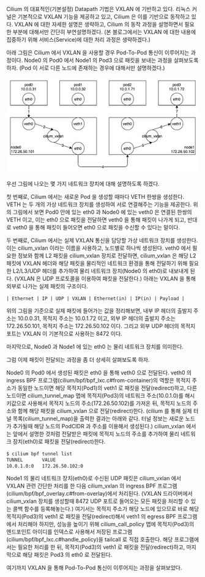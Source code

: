 Cilium 의 대표적인(기본설정) Datapath 기법은 VXLAN 에 기반하고 있다.
리눅스 커널은 기본적으로 VXLAN 기능을 제공하고 있고, Cilium 은 이를 기반으로 동작하고 있다.
VXLAN 에 대한 자세한 설명은 생략하고, Cilium 의 동작 과정을 설명하면서 필요한 부분에 대해서만 간단히 부연설명하겠다.
(본 블로그에서는 VXLAN 에 대한 내용에 집중하기 위해 서비스(Service)에 대한 처리 과정은 생략하겠다.)

아래 그림은 Cilium 에서 VXLAN 을 사용할 경우 Pod-To-Pod 통신이 이루어지는 과정이다.
Node0 의 Pod0 에서 Node1 의 Pod3 으로 패킷을 보내는 과정을 살펴보도록 하자.
(Pod 이 서로 다른 노드에 존재하는 경우에 대해서만 설명하겠다.)

![cilium.vxlan](./cilium-vxlan.png)

우선 그림에 나오는 몇 가지 네트워크 장치에 대해 설명하도록 하겠다.

첫 번째로, Cilium 에서는 새로운 Pod 을 생성할 때마다 VETH 한쌍을 생성한다.
VETH 는 두 개의 가상 네트워크 장치를 생성하여 서로 연결해주는 기능을 제공한다.
위의 그림에서 보면 Pod0 안에 있는 eth0 과 Node0 에 있는 veth0 은 연결된 한쌍의 VETH 이고, 이는 eth0 으로 패킷을 전달하면 veth0 을 통해 패킷이 나가게 되고, 반대로 veth0 을 통해 패킷이 들어오면 eth0 으로 패킷을 수신할 수 있다는 말이다.

두 번째로, Cilium 에서는 실제 VXLAN 통신을 담당할 가상 네트워크 장치를 생성한다.
이는 cilium_vxlan 이라는 이름을 사용하고, 노드별로 하나씩 생성된다.
veth0 에서 필요한 정보와 함께 L2 패킷을 cilium_vxlan 장치로 전달하면, cilium_vxlan 은 해당 L2 패킷에 VXLAN 헤더와 해당 패킷을 물리적인 네트워크 환경을 통해 전달하기 위해 필요한 L2/L3/UDP 헤더를 추가하여 물리 네트워크 장치(Node0 의 eth0)로 내보내게 된다.
(VXLAN 은 UDP 프로토콜을 이용하여 패킷을 전달한다.)
아래는 VXLAN 을 통해 외부로 나가는 실제 패킷의 구조이다.

```
| Ethernet | IP | UDP | VXLAN | Ethernet(in) | IP(in) | Payload |
```

위의 그림을 기준으로 실제 패킷에 들어가는 값을 정리해보면, 내부 IP 헤더의 출발지 주소는 10.0.0.31, 목적지 주소는 10.0.1.72 이고, 외부 IP 헤더의 출발지 주소는 172.26.50.101, 목적지 주소는 172.26.50.102 이다.
그리고 외부 UDP 헤더의 목적지 포트는 VXLAN 이 기본적으로 사용하는 8472 이다.

마지막으로, Node0 과 Node1 에 있는 eth0 는 물리 네트워크 장치를 의미한다.

그럼 이제 패킷이 전달되는 과정을 좀 더 상세히 살펴보도록 하자.

Node0 의 Pod0 에서 생성된 패킷은 eth0 을 통해 veth0 으로 전달된다.
veth0 의 ingress BPF 프로그램(cilium/bpf/bpf_lxc.c#from-container)의 역할은 목적지 주소가 동일한 노드이면 해당 목적지(Pod1)의 veth1 로 패킷을 전달(redirect)하고, 다른 노드이면 cilium_tunnel_map 맵에 목적지(Pod3)의 네트워크 주소(10.0.1.0)를 해시 키값으로 사용해서 목적지 노드의 주소(172.26.50.102)를 가져온 뒤, 목적지 노드의 주소와 함께 해당 패킷을 cilium_vxlan 으로 전달(redirect)한다.
(cilium 를 통해 실제 터널 목록(cilium_tunnel_map)을 출력한 결과는 아래와 같다. 터널 정보는 새로운 노드가 추가될때 해당 노드의 PodCIDR 과 주소를 이용해서 생성된다.)
cilium_vxlan 에서는 앞에서 설명한 것처럼 전달받은 패킷에 목적지 노드의 주소를 추가하여 물리 네트워크 장치(eth0)로 패킷을 전달(redirect)한다.

```
$ cilium bpf tunnel list
TUNNEL       VALUE
10.0.1.0:0   172.26.50.102:0
```

Node1 의 물리 네트워크 장치(eth0)로 수신된 UDP 패킷은 cilium_vxlan 에서 VXLAN 관련 간단한 처리를 한 다음 cilium_vxlan 의 ingress BPF 프로그램(cilium/bpf/bpf_overlay.c#from-overlay)에서 처리된다.
(VXLAN 드라이버에서 cilium_vxlan 장치를 생성할때 8472 UDP 포트로 들어오는 모든 패킷을 처리할 수 있는 콜백 함수를 등록해놓는다.)
여기서는 목적지 주소가 해당 노드에 있으므로 바로 해당 목적지(Pod3)의 veth1 로 패킷을 전달(redirect)해서 veth1 의 egress BPF 프로그램에서 처리해야 하지만, 성능을 높이기 위해 cilium_call_policy 맵에 목적지(Pod3)의 엔드포인트 아이디를 인덱스로 사용해서 저장된 프로그램(cilium/bpf/bpf_lxc.c#handle_policy)을 tailcall 로 직접 호출한다.
해당 프로그램에서는 필요한 처리를 한 뒤, 목적지(Pod3)의 veth1 로 패킷을 전달(redirect)하고, 마지막으로 해당 패킷은 Pod3 의 eth0 로 전달된다.

여기까지 VXLAN 을 통해 Pod-To-Pod 통신이 이루어지는 과정을 살펴보았다.
